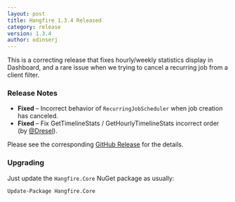 ```yaml
---
layout: post
title: Hangfire 1.3.4 Released
category: release
version: 1.3.4
author: odinserj
---
```


This is a correcting release that fixes hourly/weekly statistics display in Dashboard, and a rare issue when we trying to cancel a recurring job from a client filter.

### Release Notes

* **Fixed** – Incorrect behavior of `RecurringJobScheduler` when job creation has canceled.
* **Fixed** – Fix GetTimelineStats / GetHourlyTimelineStats incorrect order (by [@Dresel](https://github.com/Dresel)).

Please see the corresponding [GitHub Release](https://github.com/HangfireIO/Hangfire/releases/tag/v1.3.4) for the details.


### Upgrading

Just update the `Hangfire.Core` NuGet package as usually:

    Update-Package Hangfire.Core